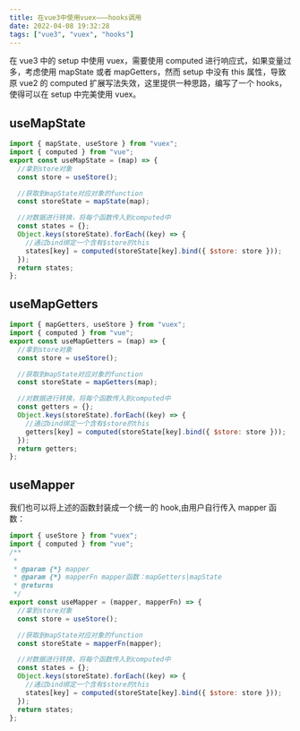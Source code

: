 ```yaml
---
title: 在vue3中使用vuex———hooks调用
date: 2022-04-08 19:32:28
tags: ["vue3", "vuex", "hooks"]
---
```


在 vue3 中的 setup 中使用 vuex，需要使用 computed 进行响应式，如果变量过多，考虑使用 mapState 或者 mapGetters，然而 setup 中没有 this 属性，导致原 vue2 的 computed 扩展写法失效，这里提供一种思路，编写了一个 hooks，使得可以在 setup 中完美使用 vuex。

## useMapState

```javascript
import { mapState, useStore } from "vuex";
import { computed } from "vue";
export const useMapState = (map) => {
  //拿到store对象
  const store = useStore();

  //获取到mapState对应对象的function
  const storeState = mapState(map);

  //对数据进行转换，将每个函数传入到computed中
  const states = {};
  Object.keys(storeState).forEach((key) => {
    //通过bind绑定一个含有$store的this
    states[key] = computed(storeState[key].bind({ $store: store }));
  });
  return states;
};
```

## useMapGetters

```javascript
import { mapGetters, useStore } from "vuex";
import { computed } from "vue";
export const useMapGetters = (map) => {
  //拿到store对象
  const store = useStore();

  //获取到mapState对应对象的function
  const storeState = mapGetters(map);

  //对数据进行转换，将每个函数传入到computed中
  const getters = {};
  Object.keys(storeState).forEach((key) => {
    //通过bind绑定一个含有$store的this
    getters[key] = computed(storeState[key].bind({ $store: store }));
  });
  return getters;
};
```

## useMapper

我们也可以将上述的函数封装成一个统一的 hook,由用户自行传入 mapper 函数：

```javascript
import { useStore } from "vuex";
import { computed } from "vue";
/**
 *
 * @param {*} mapper
 * @param {*} mapperFn mapper函数：mapGetters|mapState
 * @returns
 */
export const useMapper = (mapper, mapperFn) => {
  //拿到store对象
  const store = useStore();

  //获取到mapState对应对象的function
  const storeState = mapperFn(mapper);

  //对数据进行转换，将每个函数传入到computed中
  const states = {};
  Object.keys(storeState).forEach((key) => {
    //通过bind绑定一个含有$store的this
    states[key] = computed(storeState[key].bind({ $store: store }));
  });
  return states;
};
```
